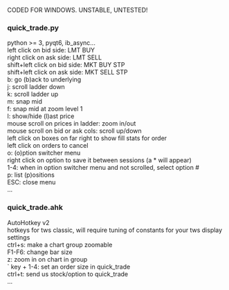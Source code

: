 CODED FOR WINDOWS. UNSTABLE, UNTESTED!

### quick_trade.py
python >= 3, pyqt6, ib_async...<br/>
left click on bid side:       LMT BUY<br/>
right click on ask side:      LMT SELL<br/>
shift+left click on bid side: MKT BUY STP<br/>
shift+left click on ask side: MKT SELL STP<br/>
b: go (b)ack to underlying<br/>
j: scroll ladder down<br/>
k: scroll ladder up<br/>
m: snap mid<br/>
f: snap mid at zoom level 1<br/>
l: show/hide (l)ast price<br/>
mouse scroll on prices in ladder: zoom in/out<br/>
mouse scroll on bid or ask cols: scroll up/down<br/>
left click on boxes on far right to show fill stats for order<br/>
left click on orders to cancel<br/>
o: (o)ption switcher menu<br/>
right click on option to save it between sessions (a * will appear)<br/>
1-4: when in option switcher menu and not scrolled, select option #<br/>
p: list (p)ositions<br/>
ESC: close menu<br/>
...
### quick_trade.ahk
AutoHotkey v2<br/>
hotkeys for tws classic, will require tuning of constants for your tws display settings<br/>
ctrl+s: make a chart group zoomable<br/>
F1-F6: change bar size<br/>
z: zoom in on chart in group<br/>
` key + 1-4: set an order size in quick_trade<br/>
ctrl+t: send us stock/option to quick_trade<br/>
...
